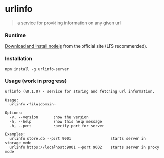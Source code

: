 # urlinfo

> a service for providing information on any given url

### Runtime

[Download and install nodejs](https://nodejs.org/en/) from the official site (LTS recommended).

### Installation

    npm install -g urlinfo-server

### Usage (work in progress)
  
    urlinfo (v0.1.0) - service for storing and fetching url information.

    Usage:
      urlinfo <file|domain>

    Options:
      -v, --version       show the version
      -h, --help          show this help message
      -h, --port          specify port for server

    Examples:
      urlinfo store.db --port 9001                  starts server in storage mode
      urlinfo https://localhost:9001 --port 9002    starts server in proxy mode

